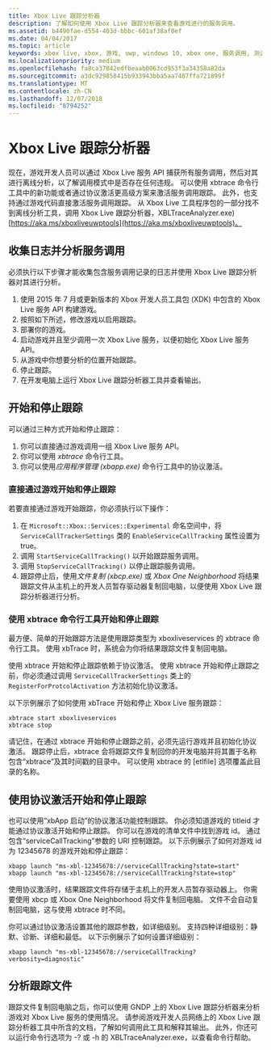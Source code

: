 ```yaml
---
title: Xbox Live 跟踪分析器
description: 了解如何使用 Xbox Live 跟踪分析器来查看游戏进行的服务调用。
ms.assetid: b4490fae-d554-403d-bbbc-601af38af0ef
ms.date: 04/04/2017
ms.topic: article
keywords: xbox live, xbox, 游戏, uwp, windows 10, xbox one, 服务调用, 测试, 跟踪分析器
ms.localizationpriority: medium
ms.openlocfilehash: fa8ca37842edfbeaab0063cd953f3a34358a82da
ms.sourcegitcommit: a3dc929858415b933943bba5aa7487ffa721899f
ms.translationtype: MT
ms.contentlocale: zh-CN
ms.lasthandoff: 12/07/2018
ms.locfileid: "8794252"
---
```

# <a name="xbox-live-trace-analyzer"></a>Xbox Live 跟踪分析器

现在，游戏开发人员可以通过 Xbox Live 服务 API 捕获所有服务调用，然后对其进行离线分析，以了解调用模式中是否存在任何违规。 可以使用 xbtrace 命令行工具中的新功能或者通过协议激活更高级方案来激活服务调用跟踪。 此外，也支持通过游戏代码直接激活服务调用跟踪。 从 Xbox Live 工具程序包的一部分找不到离线分析工具，调用 Xbox Live 跟踪分析器，XBLTraceAnalyzer.exe) [https://aka.ms/xboxliveuwptools](https://aka.ms/xboxliveuwptools)。


## <a name="gather-logs-and-analyze-the-service-calls"></a>收集日志并分析服务调用

必须执行以下步骤才能收集包含服务调用记录的日志并使用 Xbox Live 跟踪分析器对其进行分析。

1.  使用 2015 年 7 月或更新版本的 Xbox 开发人员工具包 (XDK) 中包含的 Xbox Live 服务 API 构建游戏。
2.  按照如下所述，修改游戏以启用跟踪。
3.  部署你的游戏。
4.  启动游戏并且至少调用一次 Xbox Live 服务，以便初始化 Xbox Live 服务 API。
5.  从游戏中你想要分析的位置开始跟踪。
6.  停止跟踪。
7.  在开发电脑上运行 Xbox Live 跟踪分析器工具并查看输出。

## <a name="starting-and-stopping-tracing"></a>开始和停止跟踪

可以通过三种方式开始和停止跟踪：

1.  你可以直接通过游戏调用一组 Xbox Live 服务 API。
2.  你可以使用 *xbtrace* 命令行工具。
3.  你可以使用*应用程序管理 (xbapp.exe)* 命令行工具中的协议激活。


### <a name="starting-and-stopping-tracing-directly-from-your-title"></a>直接通过游戏开始和停止跟踪

若要直接通过游戏开始跟踪，你必须执行以下操作：

1.  在 `Microsoft::Xbox::Services::Experimental` 命名空间中，将 `ServiceCallTrackerSettings` 类的 `EnableServiceCallTracking` 属性设置为 true。
2.  调用 `StartServiceCallTracking()` 以开始跟踪服务调用。
3.  调用 `StopServiceCallTracking()` 以停止跟踪服务调用。
4.  跟踪停止后，使用*文件复制 (xbcp.exe)* 或 *Xbox One Neighborhood* 将结果跟踪文件从主机上的开发人员暂存驱动器复制回电脑，以便使用 Xbox Live 跟踪分析器进行分析。

### <a name="starting-and-stopping-tracing-by-using-the-xbtrace-command-line-tool"></a>使用 xbtrace 命令行工具开始和停止跟踪

最方便、简单的开始跟踪方法是使用跟踪类型为 xboxliveservices 的 xbtrace 命令行工具。 使用 xbTrace 时，系统会为你将结果跟踪文件复制回电脑。

使用 xbtrace 开始和停止跟踪依赖于协议激活。 使用 xbtrace 开始和停止跟踪之前，你必须通过调用 `ServiceCallTrackerSettings` 类上的 `RegisterForProtcolActivation` 方法初始化协议激活。

以下示例展示了如何使用 xbTrace 开始和停止 Xbox Live 服务跟踪：

    xbtrace start xboxliveservices
    xbtrace stop


请记住，在通过 xbtrace 开始和停止跟踪之前，必须先运行游戏并且初始化协议激活。 跟踪停止后，xbtrace 会将跟踪文件复制回你的开发电脑并将其置于名称包含“xbtrace”及其时间戳的目录中。 可以使用 xbtrace 的 \[etlfile\] 选项覆盖此目录的名称。

<a name="starting-and-stopping-tracing-by-using-protocol-activation"></a>使用协议激活开始和停止跟踪
----------------------------------------------------------
也可以使用“xbApp 启动”的协议激活功能控制跟踪。 你必须知道游戏的 titleid 才能通过协议激活开始和停止跟踪。 你可以在游戏的清单文件中找到游戏 id。 通过包含“serviceCallTracking”参数的 URI 控制跟踪。 以下示例展示了如何对游戏 id 为 12345678 的游戏开始和停止跟踪：

    xbapp launch "ms-xbl-12345678://serviceCallTracking?state=start"
    xbapp launch "ms-xbl-12345678://serviceCallTracking?state=stop"

使用协议激活时，结果跟踪文件将存储于主机上的开发人员暂存驱动器上。 你需要使用 xbcp 或 Xbox One Neighborhood 将文件复制回电脑。 文件不会自动复制回电脑，这与使用 xbtrace 时不同。

你可以通过协议激活设置其他的跟踪参数，如详细级别。 支持四种详细级别：静默、诊断、详细和最低。 以下示例展示了如何设置详细级别：

    xbapp launch "ms-xbl-12345678://serviceCallTracking?verbosity=diagnostic"

## <a name="analyze-the-trace-file"></a>分析跟踪文件

跟踪文件复制回电脑之后，你可以使用 GNDP 上的 Xbox Live 跟踪分析器来分析游戏对 Xbox Live 服务的使用情况。 请参阅游戏开发人员网络上的 Xbox Live 跟踪分析器工具中所含的文档，了解如何调用此工具和解释其输出。 此外，你还可以运行命令行选项为 -? 或 -h 的 XBLTraceAnalyzer.exe，以查看命令行帮助。
